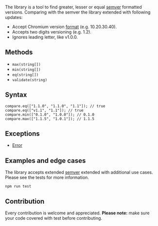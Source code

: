 The library is a tool to find greater, lesser or equal [semver](https://semver.org/) formatted versions. Comparing with the semver the library extended with following updates:

* Accept Chromium version [format](https://www.chromium.org/developers/version-numbers/) (e.g. 10.20.30.40).
* Accepts two digits versioning (e.g. 1.2).
* Ignores leading letter, like v1.0.0.

## Methods

* `max(string[])`
* `min(string[])`
* `eq(string[])`
* `validate(string)`

## Syntax

```
compare.eq(["1.1.0", "1.1.0", "1.1"]); // true
compare.eq(["v1.1", "1.1"]); // true
compare.min(["0.1.0", "1.0.0"]); // 0.1.0
compare.max(["1.1.5", "1.0.1"]); // 1.1.5
```

## Exceptions
* [Error](https://developer.mozilla.org/en-US/docs/Web/JavaScript/Reference/Global_Objects/Error)

## Examples and edge cases
The library accepts extended [semver](https://semver.org/) extended with additional use cases. Please see the tests for more information.

```
npm run test
```

## Contribution

Every contribution is welcome and appreciated. **Please note:** make sure your code covered with test before contributing.
